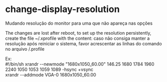 # change-display-resolution
Mudando resolução do monitor para uma que não apareça nas opções


The changes are lost after reboot, to set up the resolution persistently, create the file ~/.xprofile with the content:
caso não consiga manter a resolução após reiniciar o sistema, favor acrescentar as linhas do comando no arquivo /.profile

Ex:  
#!/bin/sh
xrandr --newmode "1680x1050_60.00"  146.25  1680 1784 1960 2240  1050 1053 1059 1089 -hsync +vsync  
xrandr --addmode VGA-0 1680x1050_60.00

